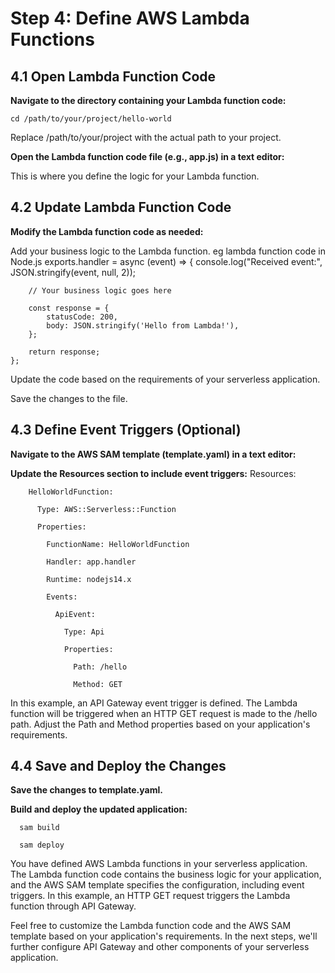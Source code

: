 # Step 4: Define AWS Lambda Functions
## 4.1 Open Lambda Function Code
**Navigate to the directory containing your Lambda function code:**

    cd /path/to/your/project/hello-world
    
Replace /path/to/your/project with the actual path to your project.

**Open the Lambda function code file (e.g., app.js) in a text editor:**

This is where you define the logic for your Lambda function.

## 4.2 Update Lambda Function Code
**Modify the Lambda function code as needed:**

Add your business logic to the Lambda function. eg lambda function code in Node.js
    exports.handler = async (event) => {
        console.log("Received event:", JSON.stringify(event, null, 2));
    
        // Your business logic goes here
    
        const response = {
            statusCode: 200,
            body: JSON.stringify('Hello from Lambda!'),
        };
    
        return response;
    };
    
Update the code based on the requirements of your serverless application.

Save the changes to the file.

## 4.3 Define Event Triggers (Optional)
**Navigate to the AWS SAM template (template.yaml) in a text editor:**

**Update the Resources section to include event triggers:**
      Resources:
      
        HelloWorldFunction:
        
          Type: AWS::Serverless::Function
          
          Properties:
          
            FunctionName: HelloWorldFunction
            
            Handler: app.handler
            
            Runtime: nodejs14.x
            
            Events:
            
              ApiEvent:
              
                Type: Api
                
                Properties:
                
                  Path: /hello
                  
                  Method: GET

In this example, an API Gateway event trigger is defined. The Lambda function will be triggered when an HTTP GET request is made to the /hello path.
Adjust the Path and Method properties based on your application's requirements.

## 4.4 Save and Deploy the Changes
**Save the changes to template.yaml.**

**Build and deploy the updated application:**

      sam build
      
      sam deploy
    
You have defined AWS Lambda functions in your serverless application. The Lambda function code contains the business logic for your application, and the AWS SAM template specifies the configuration, including event triggers. In this example, an HTTP GET request triggers the Lambda function through API Gateway.

Feel free to customize the Lambda function code and the AWS SAM template based on your application's requirements. In the next steps, we'll further configure API Gateway and other components of your serverless application.



